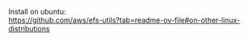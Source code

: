 Install on ubuntu:  
https://github.com/aws/efs-utils?tab=readme-ov-file#on-other-linux-distributions
